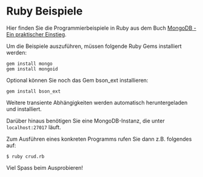 # Ruby Beispiele #
Hier finden Sie die Programmierbeispiele in Ruby aus dem Buch [MongoDB - Ein praktischer Einstieg](../).

Um die Beispiele auszuführen, müssen folgende Ruby Gems installiert werden:

	gem install mongo
	gem install mongoid

Optional können Sie noch das Gem bson_ext installieren:

	gem install bson_ext

Weitere transiente Abhängigkeiten werden automatisch heruntergeladen und installiert.

Darüber hinaus benötigen Sie eine MongoDB-Instanz, die unter <code>localhost:27017</code> läuft.

Zum Ausführen eines konkreten Programms rufen Sie dann z.B. folgendes auf:

	$ ruby crud.rb

Viel Spass beim Ausprobieren!